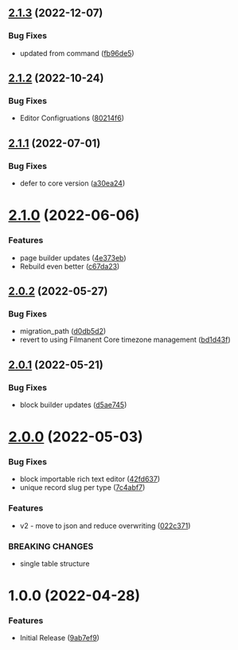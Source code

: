 ## [2.1.3](https://github.com/phpsa/filament-cms/compare/v2.1.2...v2.1.3) (2022-12-07)


### Bug Fixes

*  updated from command ([fb96de5](https://github.com/phpsa/filament-cms/commit/fb96de53c2b1e40094b2b30d7d38c5c9b7454739))

## [2.1.2](https://github.com/phpsa/filament-cms/compare/v2.1.1...v2.1.2) (2022-10-24)


### Bug Fixes

* Editor Configruations ([80214f6](https://github.com/phpsa/filament-cms/commit/80214f66ca1f5167654aed41ac891bc4452fb375))

## [2.1.1](https://github.com/phpsa/filament-cms/compare/v2.1.0...v2.1.1) (2022-07-01)


### Bug Fixes

* defer to core version ([a30ea24](https://github.com/phpsa/filament-cms/commit/a30ea2455ce0e20472afbb3a3b21adf5e147049a))

# [2.1.0](https://github.com/phpsa/filament-cms/compare/v2.0.2...v2.1.0) (2022-06-06)


### Features

* page builder updates ([4e373eb](https://github.com/phpsa/filament-cms/commit/4e373eb8cfa2dae81487158858671ff012a4f9ff))
* Rebuild even better ([c67da23](https://github.com/phpsa/filament-cms/commit/c67da23518b59a32d34085e6fbf9e180146b5a80))

## [2.0.2](https://github.com/phpsa/filament-cms/compare/v2.0.1...v2.0.2) (2022-05-27)


### Bug Fixes

* migration_path ([d0db5d2](https://github.com/phpsa/filament-cms/commit/d0db5d296b0b1ef1cef82218792eb170df6aa466))
* revert to using Filmanent Core timezone management ([bd1d43f](https://github.com/phpsa/filament-cms/commit/bd1d43f2286b2e273222531c03c1d217d351f633))

## [2.0.1](https://github.com/phpsa/filament-cms/compare/v2.0.0...v2.0.1) (2022-05-21)


### Bug Fixes

* block builder updates ([d5ae745](https://github.com/phpsa/filament-cms/commit/d5ae7455aa404ac94b1c24945b86d96f9b9ff60a))

# [2.0.0](https://github.com/phpsa/filament-cms/compare/v1.0.0...v2.0.0) (2022-05-03)


### Bug Fixes

* block importable rich text editor ([42fd637](https://github.com/phpsa/filament-cms/commit/42fd6371e57f5b7f9e2a4fb1dd426ab3b3491065))
* unique record slug per type ([7c4abf7](https://github.com/phpsa/filament-cms/commit/7c4abf72835b5a16e02d7d4b23c7628d15388d53))


### Features

* v2 - move to json and reduce overwriting ([022c371](https://github.com/phpsa/filament-cms/commit/022c371e9d1add1a1bd5a67a384e2dda1fdf0e7a))


### BREAKING CHANGES

* single table structure

# 1.0.0 (2022-04-28)


### Features

* Initial Release ([9ab7ef9](https://github.com/phpsa/filament-cms/commit/9ab7ef94a0eb38972d1b41b580eea1cef1477d85))
